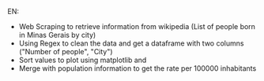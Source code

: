 EN: 
- Web Scraping to retrieve information from wikipedia (List of people born in Minas 
Gerais by city)
- Using Regex to clean the data and get a dataframe with two columns ("Number of people", "City")
- Sort values to plot using matplotlib and 
- Merge with population information to get the rate per 100000 inhabitants
